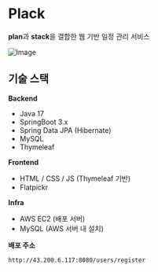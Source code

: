 # Plack
**plan**과 **stack**을 결합한 웹 기반 일정 관리 서비스

![Image](https://github.com/user-attachments/assets/bddc44e1-8765-4eff-8583-d0f1feef8ac4) <br>

## 기술 스택
**Backend** <br>
- Java 17
- SpringBoot 3.x
- Spring Data JPA (Hibernate)
- MySQL
- Thymeleaf

**Frontend**
- HTML / CSS / JS (Thymeleaf 기반)
- Flatpickr

**Infra**
- AWS EC2 (배포 서버)
- MySQL (AWS 서버 내 설치)

**배포 주소** 
```
http://43.200.6.117:8080/users/register
```


